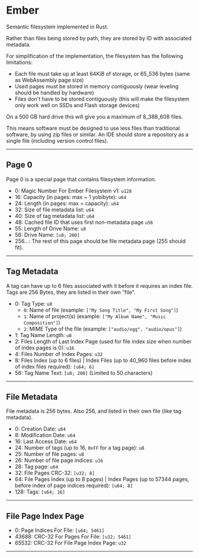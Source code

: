 # Ember
Semantic filesystem implemented in Rust.

Rather than files being stored by path, they are stored by ID with associated metadata.

For simplification of the implementation, the filesystem has the following limitations:
 - Each file must take up at least 64KiB of storage, or 65_536 bytes (same as WebAssembly page size)
 - Used pages must be stored in memory contiguously (wear leveling should be handled by hardware)
 - Files don't have to be stored contiguously (this will make the filesystem only work well on SSDs and Flash storage devices)

On a 500 GB hard drive this will give you a maximum of 8_388_608 files.

This means software must be designed to use less files than traditional software, by using zip files or similar.
An IDE should store a repository as a single file (including version control files).

-----

## Page 0
Page 0 is a special page that contains filesystem information.

 - 0: Magic Number For Ember Filesystem v1: `u128`
 - 16: Capacity (in pages: max ~ 1 yobibyte): `u64`
 - 24: Length (in pages: max = capacity): `u64`
 - 32: Size of file metadata list: `u64`
 - 40: Size of tag metadata list: `u64`
 - 48: Cached file ID that uses first non-metadata page `u56`
 - 55: Length of Drive Name: `u8`
 - 56: Drive Name: `[u8; 200]`
 - 256...: The rest of this page should be file metadata page (255 should fit).

-----

## Tag Metadata
A tag can have up to 6 files associated with it before it requires an index file.  Tags are 256 Bytes, they are listed in their own "file".

 - 0: Tag Type: `u8`
   - `0`: Name of file (example: `["My Song Title", "My First Song"]`)
   - `1`: Name of project(s) (example: `["My Album Name", "Music Composition"]`)
   - `2`: MIME Type of the file (example: `["audio/ogg", "audio/opus"]`)
 - 1: Tag Name Length: `u8`
 - 2: Files Length of Last Index Page (used for file index size when number of index pages is 0): `u16`
 - 4: Files Number of Index Pages: `u32`
 - 8: Files Index (up to 6 files) | Index Files (up to 40_960 files before index of index files required): `[u64; 6]`
 - 56: Tag Name Text: `[u8; 200]` (Limited to 50 characters)

-----

## File Metadata
File metadata is 256 bytes.  Also 256, and listed in their own file (like tag metadata).

 - 0: Creation Date: `u64`
 - 8: Modification Date: `u64`
 - 16: Last Access Date: `u64`
 - 24: Number of tags (up to 16, `0xFF` for a tag page): `u8`
 - 25: Number of file pages: `u8`
 - 26: Number of file page indices: `u16`
 - 28: Tag page: `u64`
 - 32: File Pages CRC-32: `[u32; 8]`
 - 64: File Pages Index (up to 8 pages) | Index Pages (up to 57344 pages, before index of page indices required): `[u64; 8]`
 - 128: Tags: `[u64; 16]`

-----

## File Page Index Page

 - 0: Page Indices For File: `[u64; 5461]`
 - 43688: CRC-32 For Pages For File: `[u32; 5461]`
 - 65532: CRC-32 For File Page Index Page: `u32`

-----
